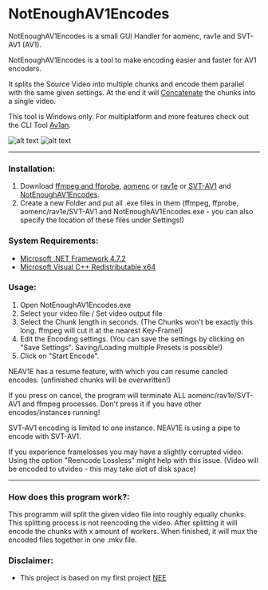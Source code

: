 # NotEnoughAV1Encodes

NotEnoughAV1Encodes is a small GUI Handler for aomenc, rav1e and SVT-AV1 (AV1). 

NotEnoughAV1Encodes is a tool to make encoding easier and faster for AV1 encoders.

It splits the Source Video into multiple chunks and encode them parallel with the same given settings.
At the end it will [Concatenate](https://trac.ffmpeg.org/wiki/Concatenate) the chunks into a single video.

This tool is Windows only. For multiplatform and more features check out the CLI Tool [Av1an](https://github.com/master-of-zen/Av1an).

![alt text](https://i.imgur.com/f2Ofk81.png)
![alt text](https://i.imgur.com/phzfsxW.png)

---

### Installation:

1. Download [ffmpeg and ffprobe](https://www.ffmpeg.org/download.html), [aomenc](https://ci.appveyor.com/project/marcomsousa/build-aom/history) or [rav1e](https://github.com/xiph/rav1e) or [SVT-AV1](https://github.com/OpenVisualCloud/SVT-AV1) and [NotEnoughAV1Encodes](https://github.com/Alkl58/NotEnoughAV1Encodes/releases). 
2. Create a new Folder and put all .exe files in them (ffmpeg, ffprobe, aomenc/rav1e/SVT-AV1 and NotEnoughAV1Encodes.exe - you can also specify the location of these files under Settings!)

### System Requirements:
- [Microsoft .NET Framework 4.7.2](https://dotnet.microsoft.com/download/dotnet-framework/net472)
- [Microsoft Visual C++ Redistributable x64](https://support.microsoft.com/en-us/help/2977003/the-latest-supported-visual-c-downloads)

### Usage:
1. Open NotEnoughAV1Encodes.exe
2. Select your video file / Set video output file
3. Select the Chunk length in seconds. (The Chunks won't be exactly this long. ffmpeg will cut it at the nearest Key-Frame!)
4. Edit the Encoding settings. (You can save the settings by clicking on "Save Settings". Saving/Loading multiple Presets is possible!)
5. Click on "Start Encode".  

NEAV1E has a resume feature, with which you can resume cancled encodes. (unfinished chunks will be overwritten!)

If you press on cancel, the program will terminate ALL aomenc/rav1e/SVT-AV1 and ffmpeg processes. Don't press it if you have other encodes/instances running!

SVT-AV1 encoding is limited to one instance. NEAV1E is using a pipe to encode with SVT-AV1.

If you experience framelosses you may have a slightly corrupted video. Using the option "Reencode Lossless" might help with this issue. (Video will be encoded to utvideo - this may take alot of disk space)

---
### How does this program work?:
This programm will split the given video file into roughly equally chunks. This splitting process is not reencoding the video.
After splitting it will encode the chunks with x amount of workers. When finished, it will mux the encoded files together in one .mkv file.

### Disclaimer:
- This project is based on my first project [NEE](https://github.com/Alkl58/NotEnoughEncodes)

